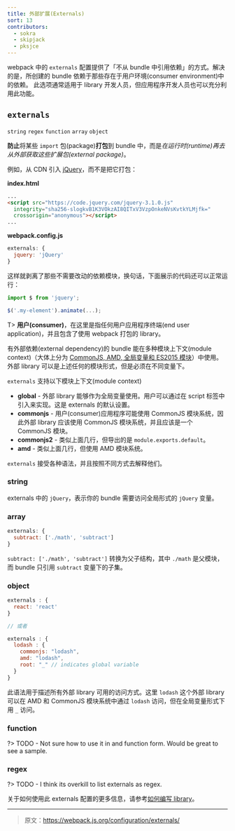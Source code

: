 ```yaml
---
title: 外部扩展(Externals)
sort: 13
contributors:
  - sokra
  - skipjack
  - pksjce
---
```


webpack 中的 `externals` 配置提供了「不从 bundle 中引用依赖」的方式。解决的是，所创建的 bundle 依赖于那些存在于用户环境(consumer environment)中的依赖。
此选项通常适用于 library 开发人员，但应用程序开发人员也可以充分利用此功能。

## `externals`

`string` `regex` `function` `array` `object`

**防止**将某些 `import` 包(package)**打包**到 bundle 中，而是*在运行时(runtime)再去从外部获取这些扩展包(external package)*。

例如，从 CDN 引入 [jQuery](https://jquery.com/)，而不是把它打包：

**index.html**

```html
...
<script src="https://code.jquery.com/jquery-3.1.0.js"
  integrity="sha256-slogkvB1K3VOkzAI8QITxV3VzpOnkeNVsKvtkYLMjfk="
  crossorigin="anonymous"></script>
...
```

**webpack.config.js**

```javascript
externals: {
  jquery: 'jQuery'
}
```

这样就剥离了那些不需要改动的依赖模块，换句话，下面展示的代码还可以正常运行：

```javascript
import $ from 'jquery';

$('.my-element').animate(...);
```

T> __用户(consumer)__，在这里是指任何用户应用程序终端(end user application)，并且包含了使用 webpack 打包的 library。

有外部依赖(external dependency)的 bundle 能在多种模块上下文(module context)（大体上分为 [CommonJS, AMD, 全局变量和 ES2015 模块](/concepts/modules)）中使用。外部 library 可以是上述任何的模块形式，但是必须在不同变量下。

`externals` 支持以下模块上下文(module context)

  * __global__ - 外部 library 能够作为全局变量使用。用户可以通过在 script 标签中引入来实现。这是 externals 的默认设置。
  * __commonjs__ - 用户(consumer)应用程序可能使用 CommonJS 模块系统，因此外部 library 应该使用 CommonJS 模块系统，并且应该是一个 CommonJS 模块。
  * __commonjs2__ - 类似上面几行，但导出的是 `module.exports.default`。
  * __amd__ - 类似上面几行，但使用 AMD 模块系统。

`externals` 接受各种语法，并且按照不同方式去解释他们。

### string

externals 中的 `jQuery`，表示你的 bundle 需要访问全局形式的 `jQuery` 变量。

### array

```javascript
externals: {
  subtract: ['./math', 'subtract']
}
```

`subtract: ['./math', 'subtract']` 转换为父子结构，其中 `./math` 是父模块，而 bundle 只引用 `subtract` 变量下的子集。

### object

```javascript
externals : {
  react: 'react'
}

// 或者

externals : {
  lodash : {
    commonjs: "lodash",
    amd: "lodash",
    root: "_" // indicates global variable
  }
}
```

此语法用于描述所有外部 library 可用的访问方式。这里 `lodash` 这个外部 library 可以在 AMD 和 CommonJS 模块系统中通过 `lodash` 访问，但在全局变量形式下用 `_` 访问。

### function

?> TODO - Not sure how to use it in and function form. Would be great to see a sample.

### regex

?> TODO - I think its overkill to list externals as regex.

关于如何使用此 externals 配置的更多信息，请参考[如何编写 library](/guides/author-libraries)。

***

> 原文：https://webpack.js.org/configuration/externals/